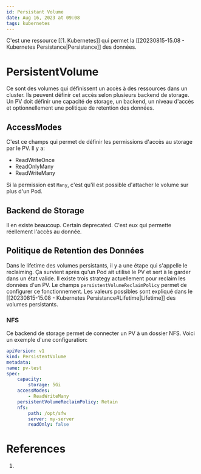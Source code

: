```yaml
---
id: Persistant Volume
date: Aug 16, 2023 at 09:08
tags: kubernetes
---
```


C'est une ressource [[1. Kubernetes]] qui permet la [[20230815-15.08 - Kubernetes Persistance|Persistance]] des données.
# PersistentVolume
Ce sont des volumes qui définissent un accès à des ressources dans un cluster. Ils peuvent définir cet accès selon plusieurs backend de storage. Un PV doit définir une capacité de storage, un backend, un niveau d'accès et optionnellement une politique de retention des données.

## AccessModes
C'est ce champs qui permet de définir les permissions d'accès au storage par le PV. Il y a:
- ReadWriteOnce
- ReadOnlyMany
- ReadWriteMany

Si la permission est `Many`, c'est qu'il est possible d'attacher le volume sur plus d'un Pod.
## Backend de Storage
Il en existe beaucoup. Certain deprecated. C'est eux qui permette réellement l'accès au donnée.
## Politique de Retention des Données
Dans le lifetime des volumes persistants, il y a une étape qui s'appelle le reclaiming. Ça survient après qu'un Pod ait utilisé le PV et sert à le garder dans un état valide. Il existe trois strategy actuellement pour reclaim les données d'un PV. Le champs `persistentVolumeReclaimPolicy` permet de configurer ce fonctionnement. Les valeurs possibles sont expliqué dans le [[20230815-15.08 - Kubernetes Persistance#Lifetime|Lifetime]] des volumes persistants.
### NFS
Ce backend de storage permet de connecter un PV à un dossier NFS. Voici un exemple d'une configuration:
```yaml
apiVersion: v1
kind: PersistentVolume
metadata:
name: pv-test
spec:
	capacity:
		storage: 5Gi
	accessModes:
		- ReadWriteMany
	persistentVolumeReclaimPolicy: Retain
	nfs:
		path: /opt/sfw
		server: my-server
		readOnly: false
```
# References
1. 